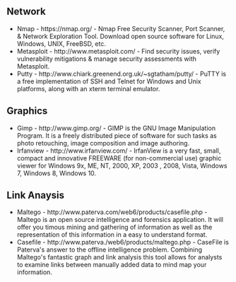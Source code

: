 
<h2> Network</h2>
<ul>
<li> Nmap - https://nmap.org/ - Nmap Free Security Scanner, Port Scanner, & Network Exploration Tool. Download open source software for Linux, Windows, UNIX, FreeBSD, etc.
<li> Metasploit - http://www.metasploit.com/ - Find security issues, verify vulnerability mitigations & manage security assessments with Metasploit.  
<li> Putty - http://www.chiark.greenend.org.uk/~sgtatham/putty/ - PuTTY is a free implementation of SSH and Telnet for Windows and Unix platforms, along with an xterm terminal emulator. 
</ul>
<h2> Graphics </h2>
<ul>
<li> Gimp - http://www.gimp.org/ - GIMP is the GNU Image Manipulation Program. It is a freely distributed piece of software for such tasks as photo retouching, image composition and image authoring.
<li> Irfanview -  http://www.irfanview.com/ - IrfanView is a very fast, small, compact and innovative FREEWARE (for non-commercial use) graphic viewer for Windows 9x, ME, NT, 2000, XP, 2003 , 2008, Vista, Windows 7, Windows 8, Windows 10. 
</ul>
<h2> Link Anaysis </h2>
<ul>
<li> Maltego - http://www.paterva.com/web6/products/casefile.php - Maltego is an open source intelligence and forensics application. It will offer you timous mining and gathering of information as well as the representation of this information in a easy to understand format.
<li> Casefile - http://www.paterva./web6/products/maltego.php - CaseFile is Paterva's answer to the offline intelligence problem. Combining Maltego's fantastic graph and link analysis this tool allows for analysts to examine links between manually added data to mind map your information.
</ul>
